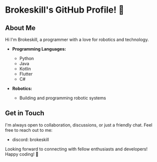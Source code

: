 # Brokeskill's GitHub Profile! 👋

## About Me

Hi I'm Brokeskill, a programmer with a love for robotics and technology.

- **Programming Languages:**
  - Python
  - Java
  - Kotlin
  - Flutter
  - C#

- **Robotics:**
  - Building and programming robotic systems

## Get in Touch

I'm always open to collaboration, discussions, or just a friendly chat. Feel free to reach out to me:

- discord: brokeskill

Looking forward to connecting with fellow enthusiasts and developers! Happy coding! 🚀
